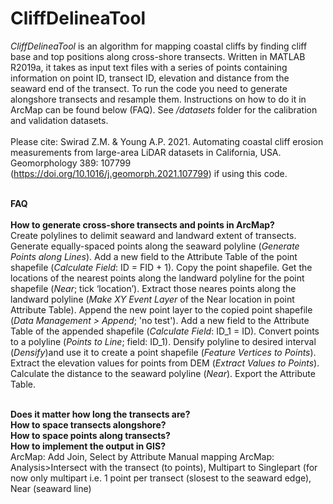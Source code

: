 # CliffDelineaTool
<em>CliffDelineaTool</em> is an algorithm for mapping coastal cliffs by finding cliff base and top positions along cross-shore transects. Written in MATLAB R2019a, it takes as input text files with a series of points containing information on point ID, transect ID, elevation and distance from the seaward end of the transect. To run the code you need to generate alongshore transects and resample them. Instructions on how to do it in ArcMap can be found below (FAQ). See <em>/datasets</em> folder for the calibration and validation datasets.</br></br>
Please cite: Swirad Z.M. & Young A.P. 2021. Automating coastal cliff erosion measurements from large-area LiDAR datasets in California, USA. Geomorphology 389: 107799 (https://doi.org/10.1016/j.geomorph.2021.107799) if using this code.</br></br>

<b>FAQ</b></br></br>
<b>How to generate cross-shore transects and points in ArcMap?</b></br>
Create polylines to delimit seaward and landward extent of transects. Generate equally-spaced points along the seaward polyline (<em>Generate Points along Lines</em>). Add a new field to the Attribute Table of the point shapefile (<em>Calculate Field</em>: ID = FID + 1). Copy the point shapefile. Get the locations of the nearest points along the landward polyline for the point shapefile (<em>Near</em>; tick ‘location’). Extract those neares points along the landward polyline (<em>Make XY Event Layer</em> of the Near location in point Attribute Table). Append the new point layer to the copied point shapefile (<em>Data Management > Append</em>; 'no test'). Add a new field to the Attribute Table of the appended shapefile (<em>Calculate Field</em>: ID_1 = ID). Convert points to a polyline (<em>Points to Line</em>; field: ID_1). Densify polyline to desired interval (<em>Densify</em>)and use it to create a point shapefile (<em>Feature Vertices to Points</em>). Extract the elevation values for points from DEM (<em>Extract Values to Points</em>). Calculate the distance to the seaward polyline (<em>Near</em>). Export the Attribute Table.</br></br>

<b>Does it matter how long the transects are?</b></br>
<b>How to space transects alongshore?</b></br>
<b>How to space points along transects?</b></br>
<b>How to implement the output in GIS?</b></br>
ArcMap: Add Join, Select by Attribute
Manual mapping ArcMap: Analysis>Intersect with the transect (to points), Multipart to Singlepart (for now only multipart i.e. 1 point per transect (slosest to the seaward edge), Near (seaward line)

